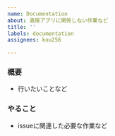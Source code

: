 ```yaml
---
name: Documentation
about: 直接アプリに関係しない作業など
title: ''
labels: documentation
assignees: kou256

---
```


### 概要
- 行いたいことなど

### やること
- issueに関連した必要な作業など
